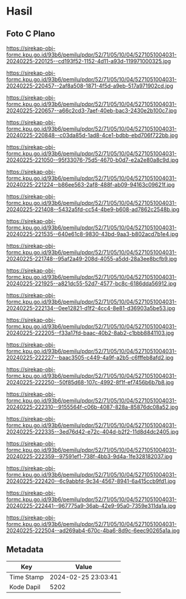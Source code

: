 # Hasil

## Foto C Plano

https://sirekap-obj-formc.kpu.go.id/93b6/pemilu/pdpr/52/71/05/10/04/5271051004031-20240225-220125--cd193f52-1152-4d11-a93d-119971000325.jpg

https://sirekap-obj-formc.kpu.go.id/93b6/pemilu/pdpr/52/71/05/10/04/5271051004031-20240225-220457--2af8a508-1871-4f5d-a9eb-517a971902cd.jpg

https://sirekap-obj-formc.kpu.go.id/93b6/pemilu/pdpr/52/71/05/10/04/5271051004031-20240225-220657--a66c2cd3-7aef-40eb-bac3-2430e2b100c7.jpg

https://sirekap-obj-formc.kpu.go.id/93b6/pemilu/pdpr/52/71/05/10/04/5271051004031-20240225-220848--c03da85d-1ad8-4ce1-bdbb-ebd706f722bb.jpg

https://sirekap-obj-formc.kpu.go.id/93b6/pemilu/pdpr/52/71/05/10/04/5271051004031-20240225-221050--95f33076-75d5-4670-b0d7-e2a2e80a8c9d.jpg

https://sirekap-obj-formc.kpu.go.id/93b6/pemilu/pdpr/52/71/05/10/04/5271051004031-20240225-221224--b86ee563-2af8-488f-ab09-94163c09621f.jpg

https://sirekap-obj-formc.kpu.go.id/93b6/pemilu/pdpr/52/71/05/10/04/5271051004031-20240225-221408--5432a5fd-cc54-4be9-b608-ad7862c2548b.jpg

https://sirekap-obj-formc.kpu.go.id/93b6/pemilu/pdpr/52/71/05/10/04/5271051004031-20240225-221535--640e61c8-9830-43bd-9aa3-b802acd7b1e4.jpg

https://sirekap-obj-formc.kpu.go.id/93b6/pemilu/pdpr/52/71/05/10/04/5271051004031-20240225-221748--95af2a49-208d-4055-a5dd-28a3ee8bcfb9.jpg

https://sirekap-obj-formc.kpu.go.id/93b6/pemilu/pdpr/52/71/05/10/04/5271051004031-20240225-221925--a821dc55-52d7-4577-bc8c-6186dda56912.jpg

https://sirekap-obj-formc.kpu.go.id/93b6/pemilu/pdpr/52/71/05/10/04/5271051004031-20240225-222134--0ee12821-d1f2-4cc4-8e81-d36903a5be53.jpg

https://sirekap-obj-formc.kpu.go.id/93b6/pemilu/pdpr/52/71/05/10/04/5271051004031-20240225-222205--f33a17fd-baac-40b2-8ab2-c1bbb8841103.jpg

https://sirekap-obj-formc.kpu.go.id/93b6/pemilu/pdpr/52/71/05/10/04/5271051004031-20240225-222227--baac3505-c449-4a9f-a2b5-c6fffeb8afd2.jpg

https://sirekap-obj-formc.kpu.go.id/93b6/pemilu/pdpr/52/71/05/10/04/5271051004031-20240225-222250--50f85d68-107c-4992-8f1f-ef7456b6b7b8.jpg

https://sirekap-obj-formc.kpu.go.id/93b6/pemilu/pdpr/52/71/05/10/04/5271051004031-20240225-222310--9155564f-c06b-4087-828a-85876dc08a52.jpg

https://sirekap-obj-formc.kpu.go.id/93b6/pemilu/pdpr/52/71/05/10/04/5271051004031-20240225-222335--3ed76d42-e72c-404d-b2f2-11d8d4dc2405.jpg

https://sirekap-obj-formc.kpu.go.id/93b6/pemilu/pdpr/52/71/05/10/04/5271051004031-20240225-222359--97591ef1-738f-4bb3-9d4a-1fe328182037.jpg

https://sirekap-obj-formc.kpu.go.id/93b6/pemilu/pdpr/52/71/05/10/04/5271051004031-20240225-222420--6c9abbfd-9c34-4567-8941-6a415ccb9fd1.jpg

https://sirekap-obj-formc.kpu.go.id/93b6/pemilu/pdpr/52/71/05/10/04/5271051004031-20240225-222441--967775a9-36ab-42e9-95a0-7359e311da1a.jpg

https://sirekap-obj-formc.kpu.go.id/93b6/pemilu/pdpr/52/71/05/10/04/5271051004031-20240225-222504--ad269ab4-670c-4ba6-8d9c-6eec90265a1a.jpg


## Metadata

| Key        | Value               |
| ---------- | ------------------- |
| Time Stamp | 2024-02-25 23:03:41 |
| Kode Dapil | 5202                |



